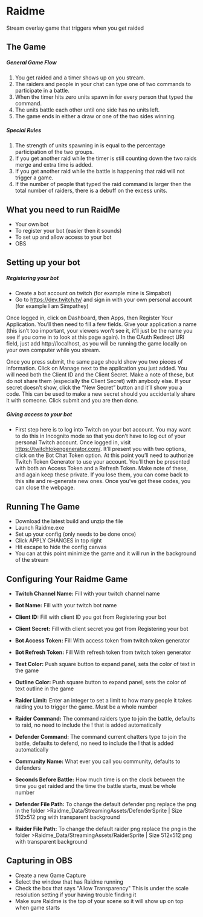 # Raidme

Stream overlay game that triggers when you get raided

## The Game

##### General Game Flow

1. You get raided and a timer shows up on you stream.
2. The raiders and people in your chat can type one of two commands to participate in a battle.
3. When the timer hits zero units spawn in for every person that typed the command.
4. The units battle each other until one side has no units left.
5. The game ends in either a draw or one of the two sides winning.

##### Special Rules

1. The strength of units spawning in is equal to the percentage participation of the two groups.
2. If you get another raid while the timer is still counting down the two raids merge and extra time is added.
3. If you get another raid while the battle is happening that raid will not trigger a game.
4. If the number of people that typed the raid command is larger then the total number of raiders, there is a debuff on the excess units.

## What you need to run RaidMe

- Your own bot
- To register your bot (easier then it sounds)
- To set up and allow access to your bot
- OBS

## Setting up your bot

##### Registering your bot

- Create a bot account on twitch (for example mine is Simpabot)
- Go to https://dev.twitch.tv/ and sign in with your own personal account (for example I am Simpathey)

Once logged in, click on Dashboard, then Apps, then Register Your Application. You’ll then need to fill a few fields. Give your application a name (this isn’t too important, your viewers won’t see it, it’ll just be the name you see if you come in to look at this page again). In the OAuth Redirect URI field, just add http://localhost, as you will be running the game locally on your own computer while you stream.

Once you press submit, the same page should show you two pieces of information. Click on Manage next to the application you just added. You will need both the Client ID and the Client Secret. Make a note of these, but do not share them (especially the Client Secret) with anybody else. If your secret doesn’t show, click the “New Secret” button and it’ll show you a code. This can be used to make a new secret should you accidentally share it with someone. Click submit and you are then done.

##### Giving access to your bot

- First step here is to log into Twitch on your bot account. You may want to do this in Incognito mode so that you don’t have to log out of your personal Twitch account. Once logged in, visit https://twitchtokengenerator.com/. It’ll present you with two options, click on the Bot Chat Token option. At this point you’ll need to authorize Twitch Token Generator to use your account. You’ll then be presented with both an Access Token and a Refresh Token. Make note of these, and again keep these private. If you lose them, you can come back to this site and re-generate new ones. Once you’ve got these codes, you can close the webpage.

## Running The Game

- Download the latest build and unzip the file
- Launch Raidme.exe
- Set up your config (only needs to be done once)
- Click APPLY CHANGES in top right
- Hit escape to hide the config canvas
- You can at this point minimize the game and it will run in the background of the stream

## Configuring Your Raidme Game

- **Twitch Channel Name:** Fill with your twitch channel name
- **Bot Name:** Fill with your twitch bot name
- **Client ID:** Fill with client ID you got from Registering your bot
- **Client Secret:** Fill with client secret you got from Registering your bot
- **Bot Access Token:** Fill With access token from twitch token generator
- **Bot Refresh Token:** Fill With refresh token from twitch token generator
- **Text Color:** Push square button to expand panel, sets the color of text in the game
- **Outline Color:** Push square button to expand panel, sets the color of text outline in the game
- **Raider Limit:** Enter an integer to set a limit to how many people it takes raiding you to trigger the game. Must be a whole number 
- **Raider Command:** The command raiders type to join the battle, defaults to raid, no need to include the ! that is added automatically
- **Defender Command:** The command current chatters type to join the battle, defaults to defend, no need to include the ! that is added automatically
- **Community Name:** What ever you call you community, defaults to defenders
- **Seconds Before Battle:** How much time is on the clock between the time you get raided and the time the battle starts, must be whole number

- **Defender File Path:** To change the default defender png replace the png in the folder >Raidme_Data/StreamingAssets/DefenderSprite | Size 512x512 png with transparent background
- **Raider File Path:** To change the default raider png replace the png in the folder >Raidme_Data/StreamingAssets/RaiderSprite | Size 512x512 png with transparent background

## Capturing in OBS

- Create a new Game Capture
- Select the window that has Raidme running
- Check the box that says "Allow Transparency" This is under the scale resolution setting if your having trouble finding it
- Make sure Raidme is the top of your scene so it will show up on top when game starts
